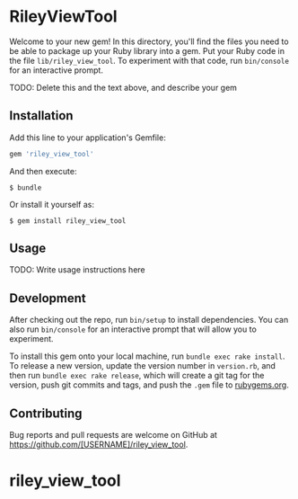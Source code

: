 # RileyViewTool

Welcome to your new gem! In this directory, you'll find the files you need to be able to package up your Ruby library into a gem. Put your Ruby code in the file `lib/riley_view_tool`. To experiment with that code, run `bin/console` for an interactive prompt.

TODO: Delete this and the text above, and describe your gem

## Installation

Add this line to your application's Gemfile:

```ruby
gem 'riley_view_tool'
```

And then execute:

    $ bundle

Or install it yourself as:

    $ gem install riley_view_tool

## Usage

TODO: Write usage instructions here

## Development

After checking out the repo, run `bin/setup` to install dependencies. You can also run `bin/console` for an interactive prompt that will allow you to experiment.

To install this gem onto your local machine, run `bundle exec rake install`. To release a new version, update the version number in `version.rb`, and then run `bundle exec rake release`, which will create a git tag for the version, push git commits and tags, and push the `.gem` file to [rubygems.org](https://rubygems.org).

## Contributing

Bug reports and pull requests are welcome on GitHub at https://github.com/[USERNAME]/riley_view_tool.
# riley_view_tool
